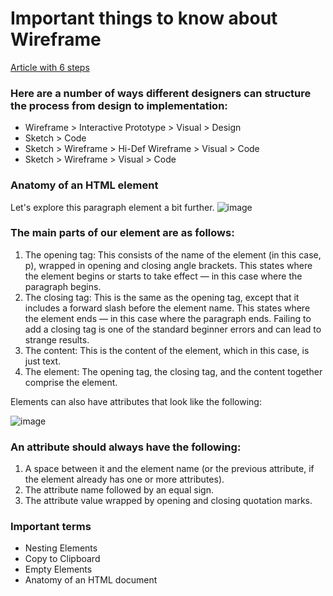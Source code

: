 # Important things to know about Wireframe

[Article with 6 steps](https://user-images.githubusercontent.com/73135321/126911296-c0fc5ab6-d7d3-4a09-99be-2abda8a9f126.png)

### Here are a number of ways different designers can structure the process from design to implementation:

- Wireframe > Interactive Prototype > Visual > Design
- Sketch > Code
- Sketch > Wireframe > Hi-Def Wireframe > Visual > Code
- Sketch > Wireframe > Visual > Code

### Anatomy of an HTML element

Let's explore this paragraph element a bit further.
 ![image](https://user-images.githubusercontent.com/73135321/126911415-b55d3da2-462f-43a2-a509-e42926f81f0f.png)

### The main parts of our element are as follows:
  1. The opening tag: This consists of the name of the element (in this case, p), wrapped in opening and closing angle brackets. This states where the element begins or starts to take effect — in this case where the paragraph begins.
  1. The closing tag: This is the same as the opening tag, except that it includes a forward slash before the element name. This states where the element ends — in this case where the paragraph ends. Failing to add a closing tag is one of the standard beginner errors and can lead to strange results.
  1. The content: This is the content of the element, which in this case, is just text.
  1. The element: The opening tag, the closing tag, and the content together comprise the element.

Elements can also have attributes that look like the following:

 ![image](https://user-images.githubusercontent.com/73135321/126911468-46a4c681-15a0-431c-aa9d-5b9deb783149.png)
 
### An attribute should always have the following:
  1. A space between it and the element name (or the previous attribute, if the element already has one or more attributes).
  1. The attribute name followed by an equal sign.
  1. The attribute value wrapped by opening and closing quotation marks.

### Important terms

- Nesting Elements
- Copy to Clipboard
- Empty Elements
- Anatomy of an HTML document

